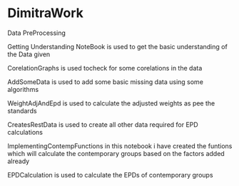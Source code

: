 # DimitraWork
Data PreProcessing

Getting Understanding NoteBook is used to get the basic understanding of the Data given

CorelationGraphs is used tocheck for some corelations in the data

AddSomeData is used to add some basic missing data using some algorithms

WeightAdjAndEpd is used to calculate the adjusted weights as pee the standards

CreatesRestData is used to create all other data required for EPD calculations

ImplementingContempFunctions in this notebook i have created the funtions which will calculate the contemporary groups based on the factors added already

EPDCalculation is used to calculate the EPDs of contemporary groups

